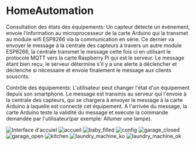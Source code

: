 # HomeAutomation
Consultation des états des équipements:
Un capteur détecte un événement, envoie l'information au microprocesseur de la carte Arduino qui la transmet au module wifi ESP8266 via la communication en série. Ce dernier va envoyer le message à la centrale des capteurs à travers un autre module ESP8266, la centrale transmet le message cette fois ci en utilisant le protocole MQTT vers la carte Raspberry Pi qui est le serveur. Le message étant bien reçu, le serveur détermine s'il y a une alerte à déclencher et déclenche si nécessaire et envoie finalement le message aux clients souscrits. 

Contrôle des équipements:
L'utilisateur peut changer l'état d'un équipement depuis son smartphone. Le message est transmis au serveur qui l'envoie à la centrale des capteurs, qui se chargera à envoyer le message à la carte Arduino à laquelle est connecté cet équipement. A l'arrivée du message, la carte Arduino teste la validité du message et exécute la commande demandée par l'utilisateur(par exemple: Allumer une lampe).

![Interface d'accuiel](https://github.com/bsafwen/HomeAutomation/blob/master/pics/conception_general.jpg)
![accueil](https://github.com/bsafwen/HomeAutomation/blob/master/pics/accueil.jpg)
![baby_filled](https://github.com/bsafwen/HomeAutomation/blob/master/pics/baby_filled.jpg)
![config](https://github.com/bsafwen/HomeAutomation/blob/master/pics/config.jpg)
![garage_closed](https://github.com/bsafwen/HomeAutomation/blob/master/pics/garage_closed.jpg)
![garage_open](https://github.com/bsafwen/HomeAutomation/blob/master/pics/garage_open.jpg)
![kitchen](https://github.com/bsafwen/HomeAutomation/blob/master/pics/kitchen.jpg)
![laundry_machine_ko](https://github.com/bsafwen/HomeAutomation/blob/master/pics/laundry_machine_ko.jpg)
![laundry_machine_ok](https://github.com/bsafwen/HomeAutomation/blob/master/pics/laundry_machine_ok.jpg)

